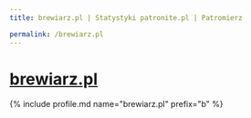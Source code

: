 ```yaml
---
title: brewiarz.pl | Statystyki patronite.pl | Patromierz

permalink: /brewiarz.pl
---
```


# [brewiarz.pl](https://patronite.pl/brewiarz.pl)

{% include profile.md name="brewiarz.pl" prefix="b" %}

